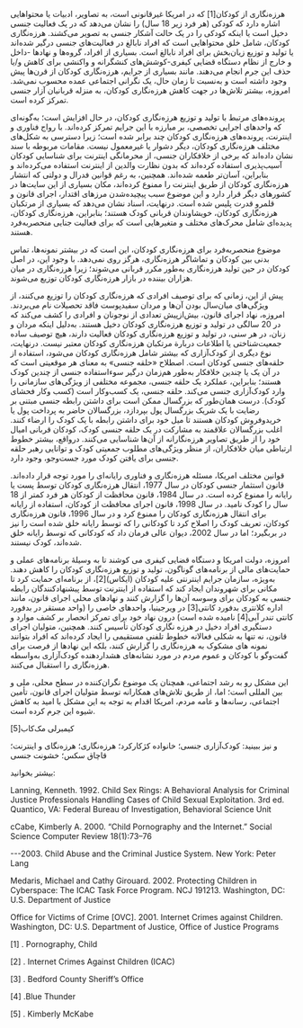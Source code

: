   هرزه‌نگاری از کودکان[1] که در امریکا غیرقانونی است، به تصاویر، ادبیات یا محتواهایی اشاره دارد که کودکی (هر فرد زیر 18 سال) را نشان می‌دهد که در یک فعالیت جنسی دخیل است یا اینکه کودکی را در یک حالت آشکار جنسی به تصویر می‌کشند. هرزه‌نگاری کودکان، شامل خلق محتواهایی است که افراد نابالغ در فعالیت‌های جنسی درگیر شده‌اند یا تولید و توزیع زیان‌بخش برای افراد نابالغ است. بسیاری از افراد، گروه‌ها و نهادها -داخل و خارج از نظام دستگاه قضایی کیفری-کوشش‌های کنشگرانه و واکنشی برای کاهش و/یا حذف این جرم انجام می‌دهند. مانند بسیاری از جرایم، هرزه‌نگاری کودکان از قرن‌ها پیش وجود داشته است و به‌نسبت تا زمان حال، یک نگرانی اجتماعی عمده محسوب نمی‌شد. امروزه، بیشتر تلاش‌ها در جهت کاهش هرزه‌نگاری کودکان، به منزله قربانیان آزار جنسی تمرکز کرده است.

پرونده‌های مرتبط با تولید و توزیع هرزه‌نگاری کودکان، در حال افزایش است؛ به‌گونه‌ای که واحدهای اجرایی تخصصی، بر مبارزه با این جرایم تمرکز کرده‌اند. با رواج فناوری و اینترنت، پرونده‌های هرزه‌نگاری کودکان چند برابر شده است؛ زیرا دسترسی به شکل‌های مختلف هرزه‌نگاری کودکان، دیگر دشوار یا غیرمعمول نیست. مقامات مربوطه با سند نشان داده‌اند که برخی از خلافکاران جنسی، از محرمانگی اینترنت برای شناسایی کودکان آسیب‌پذیری استفاده کرده‌اند که بدون نظارت والدین از اینترنت استفاده می‌کرده‌اند و بنابراین، آسان‌تر طعمه شده‌اند. همچنین، به رغم قوانین فدرال و دولتی که انتشار هرزه‌نگاری کودکان از طریق اینترنت را ممنوع کرده‌اند، مکان بسیاری از این سایت‌ها در کشورهای دیگر قرار دارد و این موضوع سبب پیچیده‌شدن مرزهای اقتدار، اجرای قانون و قلمرو قدرت پلیس شده است. درنهایت، اسناد نشان می‌دهد که بسیاری از مرتکبان هرزه‌نگاری کودکان، خویشاوندان قربانی کودک هستند؛ بنابراین، هرزه‌نگاری کودکان، پدیده‌ای شامل محرک‌های مختلف و متغیرهایی است که برای فعالیت جنایی منحصربه‌فرد هستند.

موضوع منحصربه‌فرد برای هرزه‌نگاری کودکان، این است که در بیشتر نمونه‌ها، تماس بدنی بین کودکان و تماشاگر هرزه‌نگاری، هرگز روی نمی‌دهد. با وجود این، در اصل کودکان در حین تولید هرزه‌نگاری به‌طور مکرر قربانی می‌شوند؛ زیرا هرزه‌نگاری در میان هزاران بیننده در بازار هرزه‌نگاری کودکان توزیع می‌شوند.

پیش از این، زمانی که برای توصیف افرادی که هرزه‌نگاری کودکان را توزیع می‌کنند، از ویژگی‌های میان‌سال بودن آن‌ها و مردان سفیدپوست فاقد تحصیلات نام می‌بردند. امروزه، نهاد اجرای قانون، بیش‌ازپیش تعدادی از نوجونان و افرادی را کشف می‌کند که در 20 سالگی در تولید و توزیع هرزه‌نگاری کودکان دخیل هستند. به‌دلیل اینکه مردان و زنان، در هر سنی، در تولید و توزیع هرزه‌نگاری کودکان فعالیت دارند، هیچ توصیف ساده جمعیت‌شناختی یا اطلاعات دربارة مرتکبان هرزه‌نگاری کودکان معتبر نیست. درنهایت، نوع دیگری از کودک‌آزاری که بیشتر شامل هرزه‌نگاری کودکان می‌شود، استفاده از حلقه‌های جنسی کودکان است. اصطلاح «حلقه جنسی» به معنای هر موقعیتی است که در آن یک یا چندین خلافکار به‌طور هم‌زمان درگیر سوءاستفاده جنسی از چندین کودک هستند؛ بنابراین، عملکرد یک حلقه جنسی، مجموعه مختلفی از ویژگی‌های سازمانی را وارد کودک‌آزاری جنسی می‌کند. حلقه جنسی، یک کسب‌وکار است (کسب وکار فحشای کودک). درست همان‌طور که بزرگسال ممکن است برای داشتن رابطه جنسی مبتنی بر رضایت با یک شریک بزرگسال پول بپردازد، بزرگسالان حاضر به پرداخت پول یا خریدو‌فروش کودکان هستند تا میل خود برای داشتن رابطه با یک کودک را ارضاء کنند. اغلب بزرگسالان علاقمند به مشارکت در یک حلقه جنسی کودک، کودکان قربانی امیال خود را از طریق تصاویر هرزه‌نگارانه از آن‌ها شناسایی می‌کنند. درواقع، بیشتر خطوط ارتباطی میان خلافکاران، از منظر ویژگی‌های مطلوب جمعیتی کودک و توانایی رهبر حلقه جنسی برای یافتن کودک مورد جست‌وجو، وجود دارد.

قوانین مختلف امریکا، مسئله هرزه‌نگاری و فناوری رایانه‌ای را مورد توجه قرار داده‌اند. قانون استثمار جنسی کودکان در سال 1977، انتقال هرزه‌نگاری کودکان توسط پست یا رایانه را ممنوع کرده است. در سال 1984، قانون محافظت از کودکان هر فرد کمتر از 18 سال را کودک نامید. در سال 1998، قانون اجرای محافظت از کودکان، استفاده از رایانه برای انتقال هرزه‌نگاری کودکان را ممنوع کرد و در سال 1996، قانون هرزه‌نگاری کودکان، تعریف کودک را اصلاح کرد تا کودکانی را که توسط رایانه خلق شده است را نیز در بربگیرد؛ اما در سال 2002، دیوان عالی فرمان داد که کودکانی که توسط رایانه خلق شده‌اند، کودک نیستند.

 امروزه، دولت امریکا و دستگاه قضایی کیفری می کوشند تا به وسیلۀ برنامه‌های عملی و حمایت‌های مالی از برنامه‌های گوناگون، تولید و توزیع هرزه‌نگاری کودکان را کاهش دهند. به‌ویژه، سازمان جرایم اینترنتی علیه کودکان (ایکاس)[2]، از برنامه‌ای حمایت کرد تا مکانی برای شهروندان ایجاد کند که استفاده از اینترنت توسط پیشنهادکنندگان رابطه جنسی به کودکان برای وسوسه آن‌ها را گزارش کنند و نهادهای محلی اجرای قانون، مانند اداره کلانتری بدفورد کانتی[3] در ویرجینیا، واحدهای خاصی را (واحد مستقر در بدفورد کانتی تندر آبی[4] نامیده شده است) درون نهاد خود برای تمرکز انحصار بر کشف موارد و دستگیری افراد دخیل در هرزه نگاری کودکان تأسیس کنند. همچنین، متولیان اجرای قانون، نه تنها به شکلی فعالانه خطوط تلفنی مستقیمی را ایجاد کرده‌اند که افراد بتوانند نمونه های مشکوک به هرزه‌نگاری را گزارش کنند، بلکه این نهادها از فرصت برای گفت‌وگو با کودکان و عموم مردم در مورد نشانه‌های هشداردهنده کودک‌آزاری به‌واسطه هرزه‌نگاری را استقبال می‌کنند.

این مشکل رو به رشد اجتماعی، همچنان یک موضوع نگران‌کننده در سطح محلی، ملی و بین المللی است؛ اما، از طریق تلاش‌های همکارانه توسط متولیان اجرای قانون، تأمین اجتماعی، رسانه‌ها و عامه مردم، امریکا اقدام به توجه به این مشکل با امید به کاهش شیوه این جرم کرده است.

 کیمبرلی مک‌کاب[5]

و نیز ببینید: کودک‌آزاری جنسی؛ خانواده کژکارکرد؛ هرزه‌نگاری؛ هرزه‌نگای و اینترنت؛ قاچاق سکس؛ خشونت جنسی

بیشتر بخوانید:

Lanning, Kenneth. 1992. Child Sex Rings: A Behavioral Analysis for Criminal Justice Professionals Handling Cases of Child Sexual Exploitation. 3rd ed. Quantico, VA: Federal Bureau of Investigation, Behavioral Science Unit

cCabe, Kimberly A. 2000. “Child Pornography and the Internet.” Social Science Computer Review 18(1):73–76

---2003. Child Abuse and the Criminal Justice System. New York: Peter Lang

Medaris, Michael and Cathy Girouard. 2002. Protecting Children in Cyberspace: The ICAC Task Force Program. NCJ 191213. Washington, DC: U.S. Department of Justice

Office for Victims of Crime [OVC]. 2001. Internet Crimes against Children. Washington, DC: U.S. Department of Justice, Office of Justice Programs

[1] . Pornography, Child

 [2] . Internet Crimes Against Children (ICAC)

 [3] . Bedford County Sheriff’s Office

[4] .Blue Thunder

[5] . Kimberly McKabe

 

 

 

 